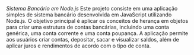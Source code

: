 
*Sistema Bancário em Node.js*
Este projeto consiste em uma aplicação simples de sistema bancário desenvolvida em JavaScript utilizando Node.js. O objetivo principal é aplicar os conceitos de herança em objetos para criar uma estrutura de contas bancárias, incluindo uma conta genérica, uma conta corrente e uma conta poupança. A aplicação permite aos usuários criar contas, depositar, sacar e visualizar saldos, além de aplicar juros e rendimentos de acordo com o tipo de conta.
